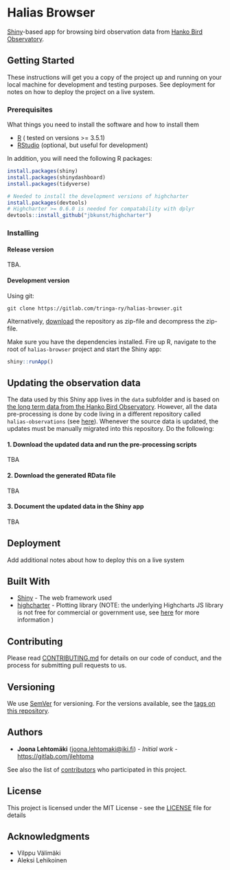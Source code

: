 # Halias Browser

[Shiny](https://shiny.rstudio.com)-based app for browsing bird observation data from [Hanko Bird Observatory](https://www.tringa.fi/hangon-lintuasema/hankodata/).

## Getting Started

These instructions will get you a copy of the project up and running on your local machine for development and testing purposes. See deployment for notes on how to deploy the project on a live system.

### Prerequisites

What things you need to install the software and how to install them

+ [R](https://cran.r-project.org) ( tested on versions >= 3.5.1)
+ [RStudio](https://www.rstudio.com) (optional, but useful for development)

In addition, you will need the following R packages:

```R
install.packages(shiny)
install.packages(shinydashboard)
install.packages(tidyverse)

# Needed to install the development versions of highcharter
install.packages(devtools)
# Highcharter >= 0.6.0 is needed for compatability with dplyr
devtools::install_github("jbkunst/highcharter")
```

### Installing

#### Release version

TBA.

#### Development version

Using git:

```
git clone https://gitlab.com/tringa-ry/halias-browser.git
```

Alternatively, [download](https://gitlab.com/tringa-ry/halias-browser/-/archive/master/halias-browser-master.zip) the repository as zip-file and decompress the zip-file. 

Make sure you have the dependencies installed. Fire up R, navigate to the root of `halias-browser` project and start the Shiny app:

```R
shiny::runApp()
```



## Updating the observation data

The data used by this Shiny app lives in the `data` subfolder and is based on [the long term data from the Hanko Bird Observatory](https://www.tringa.fi/hangon-lintuasema/hankodata/). However, all the data pre-processing is done by code living in a different repository called `halias-observations` (see [here](https://gitlab.com/tringa-ry/halias-observations)). Whenever the source data is updated, the updates must be manually migrated into this repository. Do the following:

#### 1. Download the updated data and run the pre-processing scripts

TBA

#### 2. Download the generated RData file

TBA

#### 3. Document the updated data in the Shiny app

TBA

## Deployment

Add additional notes about how to deploy this on a live system

## Built With

* [Shiny](https://shiny.rstudio.com) - The web framework used
* [highcharter](http://jkunst.com/highcharter/) - Plotting library (NOTE: the underlying Highcharts JS library is not free for commercial or government use, see [here](https://github.com/jbkunst/highcharter#licence) for more information )

## Contributing

Please read [CONTRIBUTING.md](https://gist.github.com/PurpleBooth/b24679402957c63ec426) for details on our code of conduct, and the process for submitting pull requests to us.

## Versioning

We use [SemVer](http://semver.org/) for versioning. For the versions available, see the [tags on this repository](https://gitlab.com/tringa-ry/halias-browser/tags). 

## Authors

* **Joona Lehtomäki** (<joona.lehtomaki@iki.fi>) - *Initial work* - https://gitlab.com/jlehtoma

See also the list of [contributors](https://github.com/your/project/contributors) who participated in this project.

## License

This project is licensed under the MIT License - see the [LICENSE](LICENSE) file for details

## Acknowledgments

* Vilppu Välimäki
* Aleksi Lehikoinen
